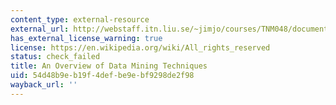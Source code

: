 ```yaml
---
content_type: external-resource
external_url: http://webstaff.itn.liu.se/~jimjo/courses/TNM048/documents/DM-Techniques.pdf
has_external_license_warning: true
license: https://en.wikipedia.org/wiki/All_rights_reserved
status: check_failed
title: An Overview of Data Mining Techniques
uid: 54d48b9e-b19f-4def-be9e-bf9298de2f98
wayback_url: ''
---
```


